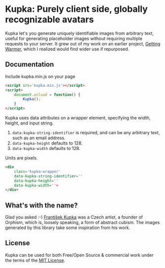 # Kupka: Purely client side, globally recognizable avatars

Kupka let's you generate uniquely identifiable images from arbitrary text,
useful for generating placeholder images without requiring multiple requests
to your server. It grew out of my work on an earlier project, 
[Getting Warmer](https://okal.github.io/getting-warmer), which I realized would
find wider use if repurposed.

## Documentation

Include kupka.min.js on your page

``` html
<script src='kupka.min.js'></script>
<script>
	document.onload = function() {
		Kupka();
	}
</script>
```

Kupka uses data attributes on a wrapper element, specifying the width, height,
and input string.

1. `data-kupka-string-identifier` is required, and can be any arbitrary text, such
as an email address.
2. `data-kupka-height` defaults to 128.
3. `data-kupka-width` defaults to 128.

Units are pixels.

```html
<div
	class='kupka-wrapper'
	data-kupka-string-identifier=''
	data-kupka-height=''
	data-kupka-width=''>
</div>
```

## What's with the name?

Glad you asked :-) [František Kupka](https://en.wikipedia.org/wiki/Franti%C5%A1ek_Kupka)
was a Czech artist, a founder of Orphism, which is, loosely speaking, a form of  abstract
cubism. The images generated by this library take some inspiration from his work.

## License

Kupka can be used for both Free/Open Source & commercial work under the terms of
the [MIT License](http://opensource.org/licenses/MIT).
